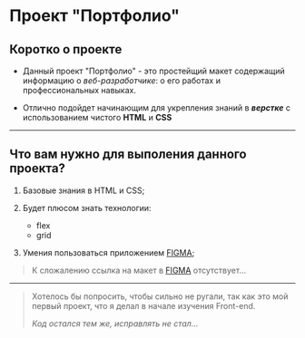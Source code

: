 # Проект "Портфолио"

## Коротко о проекте

* Данный проект "Портфолио" - это простейщий макет содержащий информацию о *веб-разработчике*: о его работах и профессиональных навыках.
  
* Отлично подойдет начинающим для укрепления знаний в ***верстке*** с использованием чистого **HTML** и **CSS**
  
---

## Что вам нужно для выполения данного проекта?

1. Базовые знания в HTML и CSS;
2. Будет плюсом знать технологии:

   * flex
   * grid

3. Умения пользоваться приложением [FIGMA](1);

>К сложалению ссылка на макет в [FIGMA](1) отсутствует...

---
[1]:(https://tilda.education/articles-figma)

> Хотелось бы попросить, чтобы сильно не ругали, так как это мой первый проект, что я делал в начале изучения Front-end.
>
>*Код остался тем же, исправлять не стал...*
